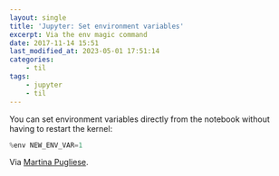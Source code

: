 ```yaml
---
layout: single
title: 'Jupyter: Set environment variables'
excerpt: Via the env magic command
date: 2017-11-14 15:51
last_modified_at: 2023-05-01 17:51:14
categories:
    - til
tags:
    - jupyter
    - til
---
```


You can set environment variables directly from the notebook without having to restart the kernel:

```python
%env NEW_ENV_VAR=1
```

Via [Martina Pugliese](https://web.archive.org/web/20200915133315/https://martinapugliese.github.io/tech/jupyter-customise/).
